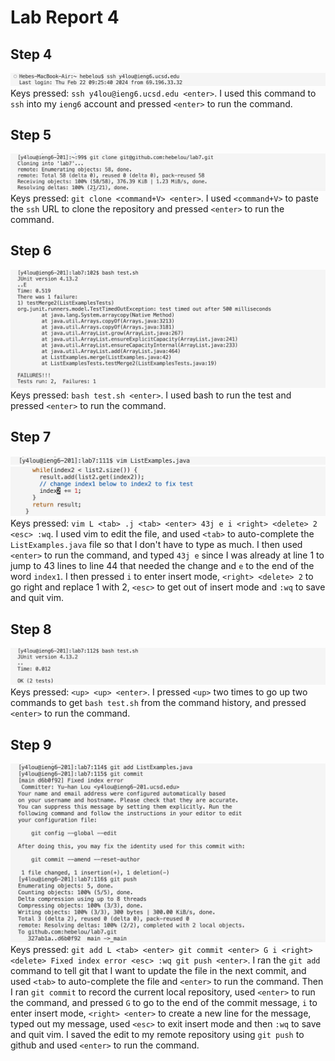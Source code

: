 # Lab Report 4
## Step 4
![Image](CSE15L-Lab4-Q1.png) Keys pressed: `ssh y4lou@ieng6.ucsd.edu <enter>`. I used this command to `ssh` into my `ieng6` account and pressed `<enter>` to run the command.
## Step 5
![Image](CSE15L-Lab4-Q2.png) Keys pressed: `git clone <command+V> <enter>`. I used `<command+V>` to paste the `ssh` URL to clone the repository and pressed `<enter>` to run the command. 
## Step 6
![Image](CSE15L-Lab4-Q3-copy.png) Keys pressed: `bash test.sh <enter>`. I used bash to run the test and pressed `<enter>` to run the command.
## Step 7
![Image](CSE15L-Lab4-Q4.1.png) ![Image](CSE15L-Lab4-Q4.2.png) Keys pressed: `vim L <tab> .j <tab> <enter> 43j e i <right> <delete> 2 <esc> :wq`. I used vim to edit the file, and used `<tab>` to auto-complete the `ListExamples.java` file so that I don't have to type as much. I then used `<enter>` to run the command, and typed `43j e` since I was already at line 1 to jump to 43 lines to line 44 that needed the change and `e` to the end of the word `index1`. I then pressed `i` to enter insert mode, `<right> <delete> 2` to go right and replace 1 with 2, `<esc>` to get out of insert mode and `:wq` to save and quit vim. 
## Step 8
![Image](CSE15L-Lab4-Q5.png) Keys pressed: `<up> <up> <enter>`. I pressed `<up>` two times to go up two commands to get `bash test.sh` from the command history, and pressed `<enter>` to run the command. 
## Step 9
![Image](CSE15L-Lab4-Q6.png) Keys pressed: `git add L <tab> <enter> git commit <enter> G i <right> <delete> Fixed index error <esc> :wq git push <enter>`. I ran the `git add` command to tell git that I want to update the file in the next commit, and used `<tab>` to auto-complete the file and `<enter>` to run the command. Then I ran `git commit` to record the current local repository, used `<enter>` to run the command, and pressed `G` to go to the end of the commit message, `i` to enter insert mode, `<right> <enter>` to create a new line for the message, typed out my message, used `<esc>` to exit insert mode and then `:wq` to save and quit vim. I saved the edit to my remote repository using `git push` to github and used `<enter>` to run the command. 
